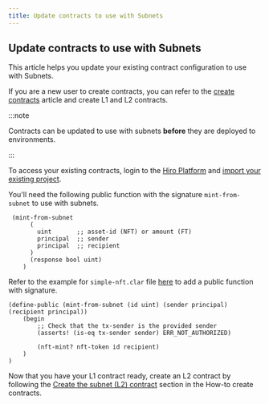 ```yaml
---
title: Update contracts to use with Subnets
---
```


## Update contracts to use with Subnets

This article helps you update your existing contract configuration to use with Subnets.

If you are a new user to create contracts, you can refer to the [create contracts](how-to-create-contracts.md) article and create L1 and L2 contracts.

:::note

Contracts can be updated to use with subnets **before** they are deployed to environments.

:::

To access your existing contracts, login to the [Hiro Platform](platform.hiro.so) and [import your existing project](https://docs.hiro.so/platform/create-project#import-project-from-github).

You'll need the following public function with the signature `mint-from-subnet` to use with subnets. 

```
 (mint-from-subnet
      (
        uint       ;; asset-id (NFT) or amount (FT)
        principal  ;; sender
        principal  ;; recipient
      )
      (response bool uint)
    )
```

Refer to the example for `simple-nft.clar` file [here](https://github.com/hirosystems/stacks-subnets/blob/072cb1020731ad893773872ccdebb9163eca1a9c/core-contracts/contracts/helper/simple-nft.clar#L42-L49) to add a public function with signature.

```
(define-public (mint-from-subnet (id uint) (sender principal) (recipient principal))
    (begin
        ;; Check that the tx-sender is the provided sender
        (asserts! (is-eq tx-sender sender) ERR_NOT_AUTHORIZED)

        (nft-mint? nft-token id recipient)
    )
)
```

Now that you have your L1 contract ready, create an L2 contract by following the [Create the subnet (L2) contract](how-to-create-contracts.md#creating-the-subnet-l2-contract) section in the How-to create contracts.

